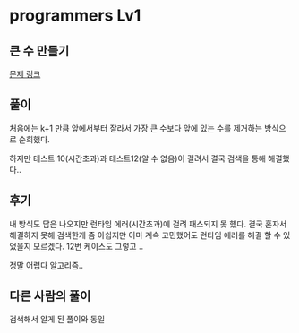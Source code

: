 # programmers Lv1

## 큰 수 만들기

[문제 링크](https://programmers.co.kr/learn/courses/30/lessons/42883)

## 풀이

처음에는 k+1 만큼 앞에서부터 잘라서 가장 큰 수보다 앞에 있는 수를 제거하는 방식으로 순회했다.

하지만 테스트 10(시간초과)과 테스트12(알 수 없음)이 걸려서 결국 검색을 통해 해결했다..


## 후기

내 방식도 답은 나오지만 런타임 에러(시간초과)에 걸려 패스되지 못 했다. 결국 혼자서 해결하지 못해 검색한게 좀 아쉽지만
아마 계속 고민했어도 런타임 에러를 해결 할 수 있었을지 모르겠다. 12번 케이스도 그렇고 ..

정말 어렵다 알고리즘.. 

## 다른 사람의 풀이

검색해서 알게 된 풀이와 동일 